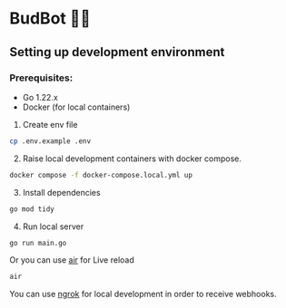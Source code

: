 # BudBot 🤖💸

## Setting up development environment

### Prerequisites:

- Go 1.22.x
- Docker (for local containers)

1. Create env file

```bash
cp .env.example .env
```

2. Raise local development containers with docker compose.

```bash
docker compose -f docker-compose.local.yml up
```

3. Install dependencies

```bash
go mod tidy
```

4. Run local server

```bash
go run main.go
```

Or you can use [air](https://github.com/air-verse/air) for Live reload

```bash
air
```

You can use [ngrok](https://ngrok.com/) for local development in order to receive webhooks.
